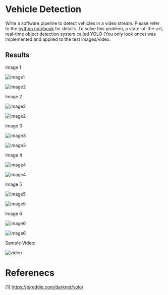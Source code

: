 # **Vehicle Detection**

Write a software pipeline to detect vehicles in a video stream. Please refer to the [python notebook](https://github.com/Everhusk/Self-Driving-Car-Engineering/blob/master/P5/solution.ipynb) for details.
To solve this problem, a state-of-the-art, real-time object detection system called YOLO (You only look once) was implemented and applied to the test images/video.

## Results

Image 1

![image1](./test_images/test1.png)

![image2](./output_images/test1.png)


Image 2

![image2](./test_images/test2.png)

![image2](./output_images/test2.png)


Image 3

![image3](./test_images/test3.png)

![image3](./output_images/test3.png)


Image 4

![image4](./test_images/test4.png)

![image4](./output_images/test4.png)


Image 5

![image5](./test_images/test5.png)

![image5](./output_images/test5.png)


Image 6

![image6](./test_images/test6.png)

![image6](./output_images/test6.png)


Sample Video:

![video](https://media.giphy.com/media/OsRCZsNW61JAY/giphy.gif)

# Referenecs
[1] https://pjreddie.com/darknet/yolo/
